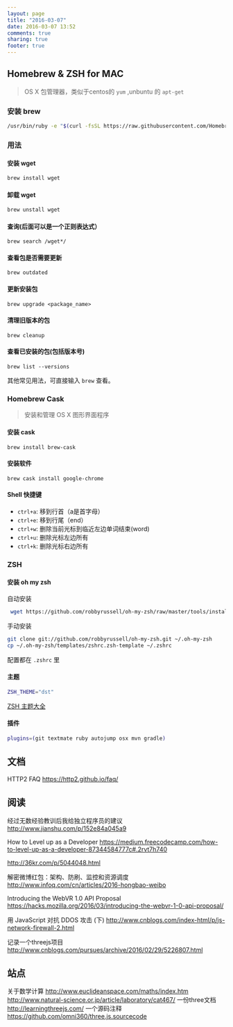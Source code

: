 ```yaml
---
layout: page
title: "2016-03-07"
date: 2016-03-07 13:52
comments: true
sharing: true
footer: true
---
```


## Homebrew & ZSH for MAC

> OS X 包管理器，类似于centos的 `yum` ,unbuntu 的 `apt-get`

### 安装 brew

```sh
/usr/bin/ruby -e "$(curl -fsSL https://raw.githubusercontent.com/Homebrew/install/master/install)"
```

### 用法

#### 安装 wget

```sh
brew install wget
```

#### 卸载 wget

```sh
brew unstall wget
```

#### 查询(后面可以是一个正则表达式）

```
brew search /wget*/
```

#### 查看包是否需要更新

```
brew outdated
```

#### 更新安装包

```
brew upgrade <package_name>
```

#### 清理旧版本的包

```
brew cleanup
```

#### 查看已安装的包(包括版本号)

```
brew list --versions
```

其他常见用法，可直接输入 `brew` 查看。



### Homebrew Cask

> 安装和管理 OS X 图形界面程序


#### 安装 cask

```
brew install brew-cask
```

#### 安装软件

```
brew cask install google-chrome
```

#### Shell 快捷键

* `ctrl+a`: 移到行首（a是首字母）
* `ctrl+e`: 移到行尾（end）
* `ctrl+w`: 删除当前光标到临近左边单词结束(word)
* `ctrl+u`: 删除光标左边所有
* `ctrl+k`: 删除光标右边所有


### ZSH

#### 安装 oh my zsh

自动安装

```sh
 wget https://github.com/robbyrussell/oh-my-zsh/raw/master/tools/install.sh -O - | sh
```

手动安装

```sh
git clone git://github.com/robbyrussell/oh-my-zsh.git ~/.oh-my-zsh
cp ~/.oh-my-zsh/templates/zshrc.zsh-template ~/.zshrc
```

配置都在 `.zshrc` 里

#### 主题

```sh
ZSH_THEME="dst"
```

[ZSH 主题大全](http://zshthem.es/all/)

#### 插件

```sh
plugins=(git textmate ruby autojump osx mvn gradle)
```


## 文档

HTTP2 FAQ https://http2.github.io/faq/

## 阅读

经过无数经验教训后我给独立程序员的建议
http://www.jianshu.com/p/152e84a045a9

How to Level up as a Developer
https://medium.freecodecamp.com/how-to-level-up-as-a-developer-87344584777c#.2rvt7h740

http://36kr.com/p/5044048.html

解密微博红包：架构、防刷、监控和资源调度
http://www.infoq.com/cn/articles/2016-hongbao-weibo

Introducing the WebVR 1.0 API Proposal
https://hacks.mozilla.org/2016/03/introducing-the-webvr-1-0-api-proposal/

用 JavaScript 对抗 DDOS 攻击 (下)
http://www.cnblogs.com/index-html/p/js-network-firewall-2.html

记录一个threejs项目
http://www.cnblogs.com/pursues/archive/2016/02/29/5226807.html

## 站点

关于数学计算 http://www.euclideanspace.com/maths/index.htm
http://www.natural-science.or.jp/article/laboratory/cat467/
一份three文档 http://learningthreejs.com/
一个源码注释 https://github.com/omni360/three.js.sourcecode
